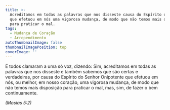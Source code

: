 ```yaml
---
title: >-
  Acreditamos em todas as palavras que nos disseste causa do Espírito do Senhor
  que efetuou em nós uma vigorosa mudança, de modo que não temos mais disposição
  para praticar o mal.
tags:
  - Mudança de Coração
  - Arrependimento
autoThumbnailImage: false
thumbnailImagePosition: top
coverImage: ''
---
```

E todos clamaram a uma só voz, dizendo: Sim, acreditamos em todas as palavras que nos disseste e também sabemos que são certas e verdadeiras, por causa do Espírito do Senhor Onipotente que efetuou em nós, ou melhor, em nosso coração, uma vigorosa mudança, de modo que não temos mais disposição para praticar o mal, mas, sim, de fazer o bem continuamente.

_(Mosias 5:2)_
